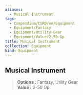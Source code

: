 ```yaml
---
aliases:
  - Musical Instrument
tags:
  - Compendium/CSRD/en/Equipment
  - Equipment/Fantasy
  - Equipment/Utility-Gear
  - Equipment/Value/2-50-Gp
title: Musical Instrument
collection: Equipment
kind: Equipment
---
```

## Musical Instrument  
  
>  
> **Options :** Fantasy, Utility Gear  
> **Value :** 2-50 Gp